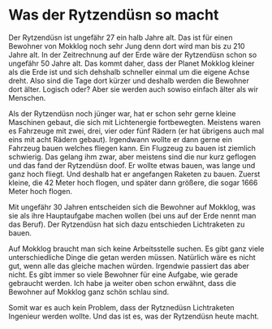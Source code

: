 Was der Rytzendüsn so macht
===========================

Der Rytzendüsn ist ungefähr 27 ein halb Jahre alt. Das ist für einen Bewohner von Mokklog noch sehr Jung denn dort wird man bis zu 210 Jahre alt. In der Zeitrechnung auf der Erde wäre der Rytzendüsn schon so ungefähr 50 Jahre alt. Das kommt daher, dass der Planet Mokklog kleiner als die Erde ist und sich dehshalb schneller einmal um die eigene Achse dreht. Also sind die Tage dort kürzer und deshalb werden die Bewohner dort älter. Logisch oder? Aber sie werden auch sowiso einfach älter als wir Menschen.

Als der Rytzendüsn noch jünger war, hat er schon sehr gerne kleine Maschinen gebaut, die sich mit Lichtenergie fortbewegten. Meistens waren es Fahrzeuge mit zwei, drei, vier oder fünf Rädern (er hat übrigens auch mal eins mit acht Rädern gebaut). Irgendwann wollte er dann gerne ein Fahrzeug bauen welches fliegen kann. Ein Flugzeug zu bauen ist ziemlich schwierig. Das gelang ihm zwar, aber meistens sind die nur kurz geflogen und das fand der Rytzendüsn doof. Er wollte etwas bauen, was lange und ganz hoch fliegt. Und deshalb hat er angefangen Raketen zu bauen. Zuerst kleine, die 42 Meter hoch flogen, und später dann größere, die sogar 1666 Meter hoch flogen.

Mit ungefähr 30 Jahren entscheiden sich die Bewohner auf Mokklog, was sie als ihre Hauptaufgabe machen wollen (bei uns auf der Erde nennt man das Beruf). Der Rytzendüsn hat sich dazu entschieden Lichtraketen zu bauen. 

Auf Mokklog braucht man sich keine Arbeitsstelle suchen. Es gibt ganz viele unterschiedliche Dinge die getan werden müssen. Natürlich wäre es nicht gut, wenn alle das gleiche machen würden. Irgendwie passiert das aber nicht. Es gibt immer so viele Bewohner für eine Aufgabe, wie gerade gebraucht werden. Ich habe ja weiter oben schon erwähnt, dass die Bewohner auf Mokklog ganz schön schlau sind.

Somit war es auch kein Problem, dass der Rytznedüsn Lichtraketen Ingenieur werden wollte. Und das ist es, was der Rytzendüsn heute macht.




